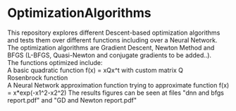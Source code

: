 # OptimizationAlgorithms
This repository explores different Descent-based optimization algorithms and tests them over different functions including over a Neural Network.<br/>
The optimization algorithms are Gradient Descent, Newton Method and BFGS (L-BFGS, Quasi-Newton and conjugate gradients to be added..).<br/>
The functions optimized include:<br/>A basic quadratic function f(x) = xQx^t with custom matrix Q<br/>
Rosenbrock function<br/>
A Neural Network approximation function trying to approximate function f(x) = x*exp(-x1^2-x2^2)
The results figures can be seen at files "dnn and bfgs report.pdf" and "GD and Newton report.pdf"
